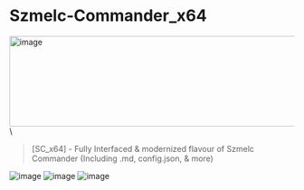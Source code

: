 # Szmelc-Commander_x64
<img src="https://i.imgur.com/mAH8A1u.png" alt="image" width="640" height="160"> \

> [SC_x64] - Fully Interfaced &amp; modernized flavour of Szmelc Commander (Including .md, config.json, &amp; more)

<img src="https://i.imgur.com/fdLVLtZ.png" alt="image">
<img src="https://i.imgur.com/3KrSX74.png" alt="image">
<img src="https://i.imgur.com/fbzmHqy.png" alt="image">

